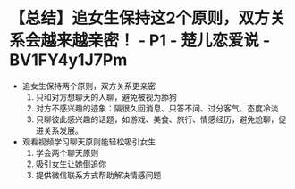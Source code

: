 # 【总结】追女生保持这2个原则，双方关系会越来越亲密！ - P1 - 楚儿恋爱说 - BV1FY4y1J7Pm

-   追女生保持两个原则，双方关系更亲密
    1.  只和对方想聊天的人聊，避免被视为舔狗
    2.  对方不感兴趣的迹象：隔很久回消息、只答不问、过分客气、态度冷淡
    3.  只聊彼此感兴趣的话题，如游戏、美食、旅行、情感经历，避免尬聊，促进关系发展。
-   观看视频学习聊天原则能轻松吸引女生
    1.  学会两个聊天原则
    2.  吸引女生让她倒追你
    3.  提供微信联系方式帮助解决情感问题